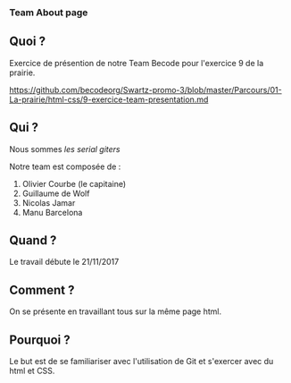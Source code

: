 ### Team About page

## Quoi ?

Exercice de présention de notre Team Becode pour l'exercice 9 de la prairie. 

https://github.com/becodeorg/Swartz-promo-3/blob/master/Parcours/01-La-prairie/html-css/9-exercice-team-presentation.md

## Qui ? 

Nous sommes *les serial giters*

Notre team est composée de :

1. Olivier Courbe (le capitaine)
2. Guillaume de Wolf
3. Nicolas Jamar
4. Manu Barcelona 

## Quand ?

Le travail débute le 21/11/2017

## Comment ?

On se présente en travaillant tous sur la même page html. 

## Pourquoi ?

Le but est de se familiariser avec l'utilisation de Git et s'exercer avec du html et CSS. 
